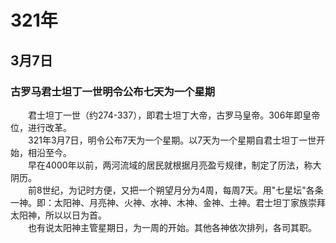 # 321年
## 3月7日
### 古罗马君士坦丁一世明令公布七天为一个星期
　　君士坦丁一世（约274-337），即君士坦丁大帝，古罗马皇帝。306年即皇帝位，进行改革。<br>　　321年3月7日，明令公布7天为一个星期。以7天为一个星期自君士坦丁一世开始，相沿至今。<br>　　早在4000年以前，两河流域的居民就根据月亮盈亏规律，制定了历法，称大阴历。<br>　　前8世纪，为记时方便，又把一个朔望月分为4周，每周7天。用"七星坛"各条一神。即：太阳神、月亮神、火神、水神、木神、金神、土神。君士坦丁家族崇拜太阳神，所以以日为首。<br>　　也有说太阳神主管星期日，为一周的开始。其他各神依次排列，各司其职。
<comment/>